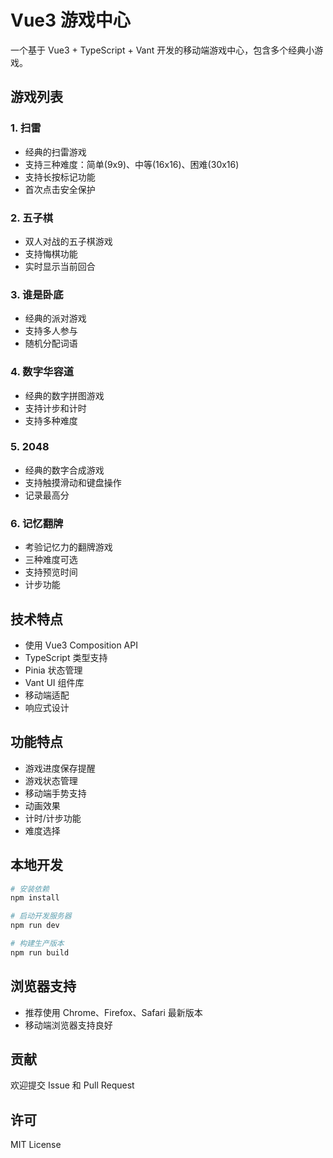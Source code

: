 # Vue3 游戏中心

一个基于 Vue3 + TypeScript + Vant 开发的移动端游戏中心，包含多个经典小游戏。

## 游戏列表

### 1. 扫雷
- 经典的扫雷游戏
- 支持三种难度：简单(9x9)、中等(16x16)、困难(30x16)
- 支持长按标记功能
- 首次点击安全保护

### 2. 五子棋
- 双人对战的五子棋游戏
- 支持悔棋功能
- 实时显示当前回合

### 3. 谁是卧底
- 经典的派对游戏
- 支持多人参与
- 随机分配词语

### 4. 数字华容道
- 经典的数字拼图游戏
- 支持计步和计时
- 支持多种难度

### 5. 2048
- 经典的数字合成游戏
- 支持触摸滑动和键盘操作
- 记录最高分

### 6. 记忆翻牌
- 考验记忆力的翻牌游戏
- 三种难度可选
- 支持预览时间
- 计步功能

## 技术特点

- 使用 Vue3 Composition API
- TypeScript 类型支持
- Pinia 状态管理
- Vant UI 组件库
- 移动端适配
- 响应式设计

## 功能特点

- 游戏进度保存提醒
- 游戏状态管理
- 移动端手势支持
- 动画效果
- 计时/计步功能
- 难度选择

## 本地开发

```bash
# 安装依赖
npm install

# 启动开发服务器
npm run dev

# 构建生产版本
npm run build
```

## 浏览器支持

- 推荐使用 Chrome、Firefox、Safari 最新版本
- 移动端浏览器支持良好

## 贡献

欢迎提交 Issue 和 Pull Request

## 许可

MIT License
